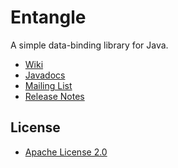 Entangle
========

A simple data-binding library for Java.

* [Wiki](https://github.com/markhobson/entangle/wiki)
* [Javadocs](http://markhobson.github.com/entangle/apidocs/)
* [Mailing List](https://groups.google.com/d/forum/entangle)
* [Release Notes](https://github.com/markhobson/entangle/wiki/Release-Notes)

License
-------

* [Apache License 2.0](http://www.apache.org/licenses/LICENSE-2.0.html)
